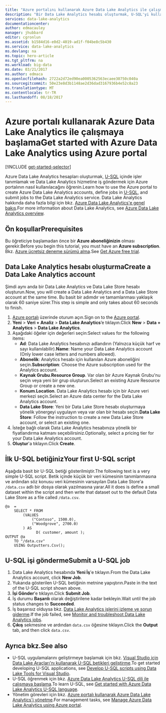 ```yaml
---
title: "Azure portalını kullanarak Azure Data Lake Analytics ile çalışmaya başlama | Microsoft Docs"
description: "Bir Data Lake Analytics hesabı oluşturmak, U-SQL'yi kullanarak Data Lake Analytics işi oluşturmak ve bu işi göndermek için Azure portalının nasıl kullanılacağını öğrenin. "
services: data-lake-analytics
documentationcenter: 
author: edmacauley
manager: jhubbard
editor: cgronlun
ms.assetid: b1584d16-e0d2-4019-ad1f-f04be8c5b430
ms.service: data-lake-analytics
ms.devlang: na
ms.topic: hero-article
ms.tgt_pltfrm: na
ms.workload: big-data
ms.date: 03/21/2017
ms.author: edmaca
ms.openlocfilehash: 2722a2d72ed90ea0005362563ecaee30750c040a
ms.sourcegitcommit: 50e23e8d3b1148ae2d36dad3167936b4e52c8a23
ms.translationtype: MT
ms.contentlocale: tr-TR
ms.lasthandoff: 08/18/2017
---
```

# <a name="get-started-with-azure-data-lake-analytics-using-azure-portal"></a><span data-ttu-id="01f4e-103">Azure portalı kullanarak Azure Data Lake Analytics ile çalışmaya başlama</span><span class="sxs-lookup"><span data-stu-id="01f4e-103">Get started with Azure Data Lake Analytics using Azure portal</span></span>
[!INCLUDE [get-started-selector](../../includes/data-lake-analytics-selector-get-started.md)]

<span data-ttu-id="01f4e-104">Azure Data Lake Analytics hesapları oluşturmak, [U-SQL](data-lake-analytics-u-sql-get-started.md) içinde işler tanımlamak ve Data Lake Analytics hizmetine iş göndermek için Azure portalının nasıl kullanılacağını öğrenin.</span><span class="sxs-lookup"><span data-stu-id="01f4e-104">Learn how to use the Azure portal to create Azure Data Lake Analytics accounts, define jobs in [U-SQL](data-lake-analytics-u-sql-get-started.md), and submit jobs to the Data Lake Analytics service.</span></span> <span data-ttu-id="01f4e-105">Data Lake Analytics hakkında daha fazla bilgi için bkz. [Azure Data Lake Analytics'e genel bakış](data-lake-analytics-overview.md).</span><span class="sxs-lookup"><span data-stu-id="01f4e-105">For more information about Data Lake Analytics, see [Azure Data Lake Analytics overview](data-lake-analytics-overview.md).</span></span>

## <a name="prerequisites"></a><span data-ttu-id="01f4e-106">Ön koşullar</span><span class="sxs-lookup"><span data-stu-id="01f4e-106">Prerequisites</span></span>

<span data-ttu-id="01f4e-107">Bu öğreticiye başlamadan önce bir **Azure aboneliğinizin** olması gerekir.</span><span class="sxs-lookup"><span data-stu-id="01f4e-107">Before you begin this tutorial, you must have an **Azure subscription**.</span></span> <span data-ttu-id="01f4e-108">Bkz. [Azure ücretsiz deneme sürümü alma](https://azure.microsoft.com/pricing/free-trial/).</span><span class="sxs-lookup"><span data-stu-id="01f4e-108">See [Get Azure free trial](https://azure.microsoft.com/pricing/free-trial/).</span></span>

## <a name="create-a-data-lake-analytics-account"></a><span data-ttu-id="01f4e-109">Data Lake Analytics hesabı oluşturma</span><span class="sxs-lookup"><span data-stu-id="01f4e-109">Create a Data Lake Analytics account</span></span>

<span data-ttu-id="01f4e-110">Şimdi aynı anda bir Data Lake Analytics ve Data Lake Store hesabı oluşturun.</span><span class="sxs-lookup"><span data-stu-id="01f4e-110">Now, you will create a Data Lake Analytics and a Data Lake Store account at the same time.</span></span>  <span data-ttu-id="01f4e-111">Bu basit bir adımdır ve tamamlanması yaklaşık olarak 60 saniye sürer.</span><span class="sxs-lookup"><span data-stu-id="01f4e-111">This step is simple and only takes about 60 seconds to finish.</span></span>

1. <span data-ttu-id="01f4e-112">[Azure portalı](https://portal.azure.com) üzerinde oturum açın.</span><span class="sxs-lookup"><span data-stu-id="01f4e-112">Sign on to the [Azure portal](https://portal.azure.com).</span></span>
2. <span data-ttu-id="01f4e-113">**Yeni** >  **Veri + Analiz** > **Data Lake Analytics**’e tıklayın.</span><span class="sxs-lookup"><span data-stu-id="01f4e-113">Click **New** >  **Data + Analytics** > **Data Lake Analytics**.</span></span>
3. <span data-ttu-id="01f4e-114">Aşağıdaki öğeler için değerleri seçin:</span><span class="sxs-lookup"><span data-stu-id="01f4e-114">Select values for the following items:</span></span>
   * <span data-ttu-id="01f4e-115">**Ad**: Data Lake Analytics hesabınızı adlandırın (Yalnızca küçük harf ve sayı kullanılabilir).</span><span class="sxs-lookup"><span data-stu-id="01f4e-115">**Name**: Name your Data Lake Analytics account (Only lower case letters and numbers allowed).</span></span>
   * <span data-ttu-id="01f4e-116">**Abonelik**: Analytics hesabı için kullanılan Azure aboneliğini seçin.</span><span class="sxs-lookup"><span data-stu-id="01f4e-116">**Subscription**: Choose the Azure subscription used for the Analytics account.</span></span>
   * <span data-ttu-id="01f4e-117">**Kaynak Grubu**.</span><span class="sxs-lookup"><span data-stu-id="01f4e-117">**Resource Group**.</span></span> <span data-ttu-id="01f4e-118">Var olan bir Azure Kaynak Grubu'nu seçin veya yeni bir grup oluşturun.</span><span class="sxs-lookup"><span data-stu-id="01f4e-118">Select an existing Azure Resource Group or create a new one.</span></span>
   * <span data-ttu-id="01f4e-119">**Konum**.</span><span class="sxs-lookup"><span data-stu-id="01f4e-119">**Location**.</span></span> <span data-ttu-id="01f4e-120">Data Lake Analytics hesabı için bir Azure veri merkezi seçin.</span><span class="sxs-lookup"><span data-stu-id="01f4e-120">Select an Azure data center for the Data Lake Analytics account.</span></span>
   * <span data-ttu-id="01f4e-121">**Data Lake Store**: Yeni bir Data Lake Store hesabı oluşturmaya yönelik yönergeyi uygulayın veya var olan bir hesabı seçin.</span><span class="sxs-lookup"><span data-stu-id="01f4e-121">**Data Lake Store**: Follow the instruction to create a new Data Lake Store account, or select an existing one.</span></span> 
4. <span data-ttu-id="01f4e-122">İsteğe bağlı olarak Data Lake Analytics hesabınıza yönelik bir fiyatlandırma katmanı seçebilirsiniz.</span><span class="sxs-lookup"><span data-stu-id="01f4e-122">Optionally, select a pricing tier for your Data Lake Analytics account.</span></span>
5. <span data-ttu-id="01f4e-123">**Oluştur**'a tıklayın.</span><span class="sxs-lookup"><span data-stu-id="01f4e-123">Click **Create**.</span></span> 


## <a name="your-first-u-sql-script"></a><span data-ttu-id="01f4e-124">İlk U-SQL betiğiniz</span><span class="sxs-lookup"><span data-stu-id="01f4e-124">Your first U-SQL script</span></span>

<span data-ttu-id="01f4e-125">Aşağıda basit bir U-SQL betiği gösterilmiştir.</span><span class="sxs-lookup"><span data-stu-id="01f4e-125">The following text is a very simple U-SQL script.</span></span> <span data-ttu-id="01f4e-126">Betik içinde küçük bir veri kümesinin tanımlanmasına ve ardından söz konusu veri kümesinin varsayılan Data Lake Store'a `/data.csv` adlı bir dosya olarak yazılmasına yarar.</span><span class="sxs-lookup"><span data-stu-id="01f4e-126">All it does is define a small dataset within the script and then write that dataset out to the default Data Lake Store as a file called `/data.csv`.</span></span>

```
@a  = 
    SELECT * FROM 
        (VALUES
            ("Contoso", 1500.0),
            ("Woodgrove", 2700.0)
        ) AS 
              D( customer, amount );
OUTPUT @a
    TO "/data.csv"
    USING Outputters.Csv();
```

## <a name="submit-a-u-sql-job"></a><span data-ttu-id="01f4e-127">U-SQL işi gönderme</span><span class="sxs-lookup"><span data-stu-id="01f4e-127">Submit a U-SQL job</span></span>

1. <span data-ttu-id="01f4e-128">Data Lake Analytics hesabında **Yeni İş**'e tıklayın.</span><span class="sxs-lookup"><span data-stu-id="01f4e-128">From the Data Lake Analytics account, click **New Job**.</span></span>
2. <span data-ttu-id="01f4e-129">Yukarıda gösterilen U-SQL betiğinin metnine yapıştırın.</span><span class="sxs-lookup"><span data-stu-id="01f4e-129">Paste in the text of the U-SQL script shown above.</span></span> 
3. <span data-ttu-id="01f4e-130">**İşi Gönder**'e tıklayın.</span><span class="sxs-lookup"><span data-stu-id="01f4e-130">Click **Submit Job**.</span></span>   
4. <span data-ttu-id="01f4e-131">İş durumu **Başarılı** olarak değiştirilene kadar bekleyin.</span><span class="sxs-lookup"><span data-stu-id="01f4e-131">Wait until the job status changes to **Succeeded**.</span></span>
5. <span data-ttu-id="01f4e-132">İş başarısız olduysa bkz. [Data Lake Analytics işlerini izleme ve sorun giderme](data-lake-analytics-monitor-and-troubleshoot-jobs-tutorial.md).</span><span class="sxs-lookup"><span data-stu-id="01f4e-132">If the job failed, see [Monitor and troubleshoot Data Lake Analytics jobs](data-lake-analytics-monitor-and-troubleshoot-jobs-tutorial.md).</span></span>
6. <span data-ttu-id="01f4e-133">**Çıkış** sekmesine ve ardından `data.csv` öğesine tıklayın.</span><span class="sxs-lookup"><span data-stu-id="01f4e-133">Click the **Output** tab, and then click `data.csv`.</span></span> 

## <a name="see-also"></a><span data-ttu-id="01f4e-134">Ayrıca bkz.</span><span class="sxs-lookup"><span data-stu-id="01f4e-134">See also</span></span>

* <span data-ttu-id="01f4e-135">U-SQL uygulamalarını geliştirmeye başlamak için bkz. [Visual Studio için Data Lake Araçları'nı kullanarak U-SQL betikleri geliştirme](data-lake-analytics-data-lake-tools-get-started.md).</span><span class="sxs-lookup"><span data-stu-id="01f4e-135">To get started developing U-SQL applications, see [Develop U-SQL scripts using Data Lake Tools for Visual Studio](data-lake-analytics-data-lake-tools-get-started.md).</span></span>
* <span data-ttu-id="01f4e-136">U-SQL öğrenmek için bkz. [Azure Data Lake Analytics U-SQL dili ile çalışmaya başlama](data-lake-analytics-u-sql-get-started.md).</span><span class="sxs-lookup"><span data-stu-id="01f4e-136">To learn U-SQL, see [Get started with Azure Data Lake Analytics U-SQL language](data-lake-analytics-u-sql-get-started.md).</span></span>
* <span data-ttu-id="01f4e-137">Yönetim görevleri için bkz. [Azure portalı kullanarak Azure Data Lake Analytics'i yönetme](data-lake-analytics-manage-use-portal.md).</span><span class="sxs-lookup"><span data-stu-id="01f4e-137">For management tasks, see [Manage Azure Data Lake Analytics using Azure portal](data-lake-analytics-manage-use-portal.md).</span></span>

